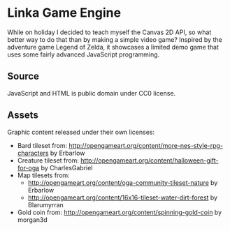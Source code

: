 # Linka Game Engine

While on holiday I decided to teach myself the Canvas 2D API, so what better way to do that than by making a simple video game? Inspired by the adventure game Legend of Zelda, it showcases a limited demo game that uses some fairly advanced JavaScript programming.

## Source

JavaScript and HTML is public domain under CC0 license.

## Assets

Graphic content released under their own licenses:

 * Bard tileset from: http://opengameart.org/content/more-nes-style-rpg-characters by Erbarlow
 * Creature tileset from: http://opengameart.org/content/halloween-gift-for-oga by CharlesGabriel
 * Map tilesets from:
   * http://opengameart.org/content/oga-community-tileset-nature by Erbarlow
   * http://opengameart.org/content/16x16-tileset-water-dirt-forest by Blarumyrran
 * Gold coin from: http://opengameart.org/content/spinning-gold-coin by morgan3d
